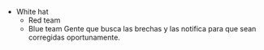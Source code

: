 - White hat
	- Red team
	- Blue team
Gente que busca las brechas y las notifica para que sean corregidas oportunamente.